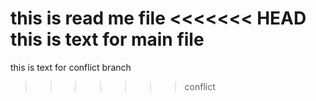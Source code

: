 this is read me file
<<<<<<< HEAD
this is text for main file
=======
 this is text for conflict branch
>>>>>>> conflict
